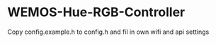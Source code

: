 # WEMOS-Hue-RGB-Controller

Copy config.example.h to config.h and fil in own wifi and api settings

